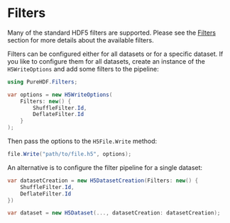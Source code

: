 # Filters

Many of the standard HDF5 filters are supported. Please see the [Filters](filters.md) section for more details about the available filters.

Filters can be configured either for all datasets or for a specific dataset. If you like to configure them for all datasets, create an instance of the `H5WriteOptions` and add some filters to the pipeline:

```cs
using PureHDF.Filters;

var options = new H5WriteOptions(
    Filters: new() {
        ShuffleFilter.Id,
        DeflateFilter.Id
    }
);
```

Then pass the options to the `H5File.Write` method:

```cs
file.Write("path/to/file.h5", options);
```

An alternative is to configure the filter pipeline for a single dataset:

```cs
var datasetCreation = new H5DatasetCreation(Filters: new() {
    ShuffleFilter.Id,
    DeflateFilter.Id
})

var dataset = new H5Dataset(..., datasetCreation: datasetCreation);
```